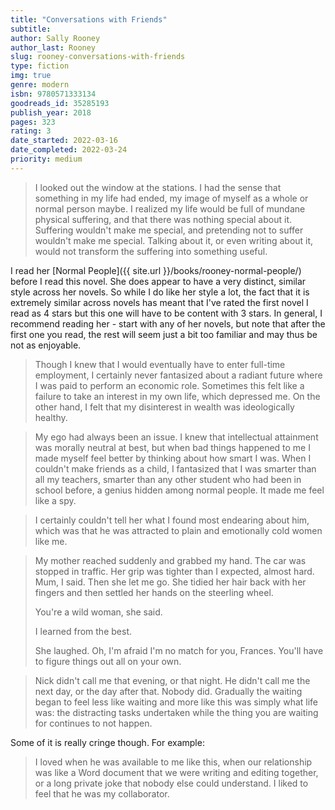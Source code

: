 ```yaml
---
title: "Conversations with Friends"
subtitle:
author: Sally Rooney
author_last: Rooney
slug: rooney-conversations-with-friends
type: fiction
img: true
genre: modern
isbn: 9780571333134
goodreads_id: 35285193
publish_year: 2018
pages: 323
rating: 3
date_started: 2022-03-16
date_completed: 2022-03-24
priority: medium
---
```


> I looked out the window at the stations. I had the sense that something in my life had ended, my image of myself as a whole or normal person maybe. I realized my life would be full of mundane physical suffering, and that there was nothing special about it. Suffering wouldn't make me special, and pretending not to suffer wouldn't make me special. Talking about it, or even writing about it, would not transform the suffering into something useful.

I read her [Normal People]({{ site.url }}/books/rooney-normal-people/) before I read this novel. She does appear to have a very distinct, similar style across her novels. So while I do like her style a lot, the fact that it is extremely similar across novels has meant that I've rated the first novel I read as 4 stars but this one will have to be content with 3 stars. In general, I recommend reading her - start with any of her novels, but note that after the first one you read, the rest will seem just a bit too familiar and may thus be not as enjoyable.

> Though I knew that I would eventually have to enter full-time employment, I certainly never fantasized about a radiant future where I was paid to perform an economic role. Sometimes this felt like a failure to take an interest in my own life, which depressed me. On the other hand, I felt that my disinterest in wealth was ideologically healthy.

> My ego had always been an issue. I knew that intellectual attainment was morally neutral at best, but when bad things happened to me I made myself feel better by thinking about how smart I was. When I couldn't make friends as a child, I fantasized that I was smarter than all my teachers, smarter than any other student who had been in school before, a genius hidden among normal people. It made me feel like a spy.

> I certainly couldn't tell her what I found most endearing about him, which was that he was attracted to plain and emotionally cold women like me.

> My mother reached suddenly and grabbed my hand. The car was stopped in traffic. Her grip was tighter than I expected, almost hard. Mum, I said. Then she let me go. She tidied her hair back with her fingers and then settled her hands on the steerling wheel.
>
> You're a wild woman, she said.
>
> I learned from the best.
>
> She laughed. Oh, I'm afraid I'm no match for you, Frances. You'll have to figure things out all on your own.

> Nick didn't call me that evening, or that night. He didn't call me the next day, or the day after that. Nobody did. Gradually the waiting began to feel less like waiting and more like this was simply what life was: the distracting tasks undertaken while the thing you are waiting for continues to not happen.

Some of it is really cringe though. For example:

> I loved when he was available to me like this, when our relationship was like a Word document that we were writing and editing together, or a long private joke that nobody else could understand. I liked to feel that he was my collaborator.
